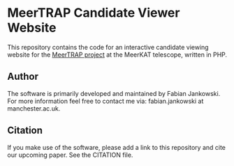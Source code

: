 # MeerTRAP Candidate Viewer Website #

This repository contains the code for an interactive candidate viewing website for the [MeerTRAP project](https://www.meertrap.org/) at the MeerKAT telescope, written in PHP.

## Author ##

The software is primarily developed and maintained by Fabian Jankowski. For more information feel free to contact me via: fabian.jankowski at manchester.ac.uk.

## Citation ##

If you make use of the software, please add a link to this repository and cite our upcoming paper. See the CITATION file.
